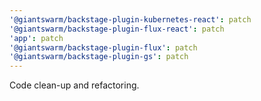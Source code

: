 ```yaml
---
'@giantswarm/backstage-plugin-kubernetes-react': patch
'@giantswarm/backstage-plugin-flux-react': patch
'app': patch
'@giantswarm/backstage-plugin-flux': patch
'@giantswarm/backstage-plugin-gs': patch
---
```


Code clean-up and refactoring.
